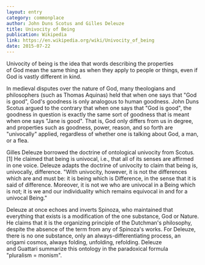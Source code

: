 ```yaml
---
layout: entry
category: commonplace
author: John Duns Scotus and Gilles Deleuze
title: Univocity of Being
publication: Wikipedia
link: https://en.wikipedia.org/wiki/Univocity_of_being
date: 2015-07-22
---
```


Univocity of being is the idea that words describing the properties of God mean the same thing as when they apply to people or things, even if God is vastly different in kind.

In medieval disputes over the nature of God, many theologians and philosophers (such as Thomas Aquinas) held that when one says that "God is good", God's goodness is only analogous to human goodness. John Duns Scotus argued to the contrary that when one says that "God is good", the goodness in question is exactly the same sort of goodness that is meant when one says "Jane is good". That is, God only differs from us in degree, and properties such as goodness, power, reason, and so forth are "univocally" applied, regardless of whether one is talking about God, a man, or a flea.

Gilles Deleuze borrowed the doctrine of ontological univocity from Scotus.[1] He claimed that being is univocal, i.e., that all of its senses are affirmed in one voice. Deleuze adapts the doctrine of univocity to claim that being is, univocally, difference. "With univocity, however, it is not the differences which are and must be: it is being which is Difference, in the sense that it is said of difference. Moreover, it is not we who are univocal in a Being which is not; it is we and our individuality which remains equivocal in and for a univocal Being."

Deleuze at once echoes and inverts Spinoza, who maintained that everything that exists is a modification of the one substance, God or Nature. He claims that it is the organizing principle of the Dutchman's philosophy, despite the absence of the term from any of Spinoza's works. For Deleuze, there is no one substance, only an always-differentiating process, an origami cosmos, always folding, unfolding, refolding. Deleuze and Guattari summarize this ontology in the paradoxical formula "pluralism = monism".

